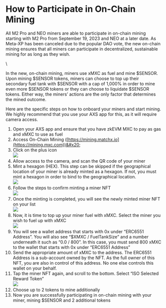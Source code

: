 # How to Participate in On-Chain Mining

All M2 Pro and NEO miners are able to participate in on-chain mining starting with M2 Pro from September 19, 2023 and NEO at a later date. As Meta-XP has been canceled due to the popular DAO vote, the new on-chain mining ensures that all miners can participate in decentralized, sustainable mining for as long as they wish.

\


In the new, on-chain mining, miners use xMXC as fuel and mine $SENSOR. Upon mining $SENSOR tokens, miners can choose to top up their secondary fuel tank with $SENSOR with a cap of 1,000% in order to mine even more $SENSOR tokens or they can choose to liquidate $SENSOR tokens. Either way, the miners’ actions are the only factor that determines the mined outcome.&#x20;

Here are the specific steps on how to onboard your miners and start mining. We highly recommend that you use your AXS app for this, as it will require camera access.

1. Open your AXS app and ensure that you have zkEVM MXC to pay as gas and xMXC to use as fuel
2. &#x20;Access On-Chain Mining ([https://mining.matchx.io](https://mining.mxc.com))&#x20;
3. Click on the plus icon\
   ![](https://lh5.googleusercontent.com/l3GjESxhE6WbrxGxIUO8a-W5cIa7ZgpUrkPzn8cUte-wqi0dQtUchWTA-j8ckJFB6K-Toqopn3vem0mgtBVTJwxBZWZ-tDCe3-Ex5O\_BpwNq14Tf6XQCAZPP0feGBhNptPd8vKZKXeliD2gmCSd7bOQ)
4. &#x20;Allow access to the camera, and scan the QR code of your miner
5. Mint a hexagon (HEX). This step can be skipped if the geographical location of your miner is already minted as a hexagon. If not, you must mint a hexagon in order to bind to the geographical location.\
   ![](https://lh5.googleusercontent.com/p3YNBeV3TWBJE5MpAQnfKkBpIj63Xp1RPWL6kYCriyhxHhW\_ZiPYk2zzdhYOyeBGHhmVX4Rtm3irr-giMfv6BOseE8fMqSLsej2iY8jcYkVn5dcFhCYlIg-aFxHl1KFVpdogHB6kri4YPo5qDG4Tq08)
6. Follow the steps to confirm minting a miner NFT\
   ![](https://lh5.googleusercontent.com/sFGF1MybftGVLlWKAS1Xbo9I92HykRnVV86z5qCyl418NNO\_dTEGW1FwUnmZ9Ul-6Hjze88dG8G38ZqjvLvM5uZK5BlWzj1XMvpIZTI51KIZJMMS5Gg5yMhmGsjcVkxnESYhwnk4YbMgWrUebv0HQBs)
7. Once the minting is completed, you will see the newly minted miner NFT on your list\
   ![](https://lh6.googleusercontent.com/tc99Vkz8kRHtvQKwhnOTRtQsvkcQSU\_3N21CDdbPSTrIXTnxPSuYySIoy-xEcGzf3xA07s-\_0uMnn5EXQWJqf8qTouvgrO8IVHCB6nrUHTZtALKvqtxjyCXnQoE8T4kBHmv7HyP0CisRHg2M0OQZhRs)
8. Now, it is time to top up your miner fuel with xMXC. Select the miner you wish to fuel up with xMXC\
   ![](https://lh6.googleusercontent.com/ytoQmtuwRBJf7GId8iyzAAc0jTYMidFTLBJqnrRjVPkg82VNOnLaOTkpha97rQ1x3aEkms2yk9zFbJOq6graERJvkm95-MPBT0Hii-KMJohtYanultTF4QP1J1bkiRtplfWK6fF3lbdl0GCRmieYm1A)
9. You will see a wallet address that starts with 0x under “ERC6551 Address”. You will also see “$XMXC / FuelTankSize” and a number underneath it such as “0.0 / 800”. In this case, you must send 800 xMXC to the wallet that starts with 0x under “ERC6551 Address”
10. Send the appropriate amount of xMXC to the address. The ERC6551 Address is a sub-account owned by the NFT. As the full owner of this NFT, you are also in control of this address. No one else controls this wallet on your behalf.
11. Tap the miner NFT again, and scroll to the bottom. Select “ISO Selected Reward Token”\
    ![](https://lh6.googleusercontent.com/FPf6KCkXbLnzVbnLPPMQXeZRrW5B5RKw0MzGaNuWPmSCOcy1uPVswu0RSOgTkhvEHyPNH\_hUhubfsCSWNvUbsIthyq9b3Cv7Q16HjYXpwuXRNav3MjL2tpPv5WktE4CPAA6jPeI5V-gtYWyi-jTaH5U)
12. Choose up to 2 tokens to mine additionally
13. Now you are successfully participating in on-chain mining with your miner, mining $SENSOR and 2 additional tokens
